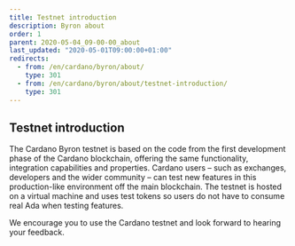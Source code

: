 ```yaml
---
title: Testnet introduction
description: Byron about
order: 1
parent: 2020-05-04_09-00-00_about
last_updated: "2020-05-01T09:00:00+01:00"
redirects:
  - from: /en/cardano/byron/about/
    type: 301
  - from: /en/cardano/byron/about/testnet-introduction/
    type: 301
---
```

## Testnet introduction

The Cardano Byron testnet is based on the code from the first development phase of the Cardano blockchain, offering the same functionality, integration capabilities and properties. Cardano users – such as exchanges, developers and the wider community – can test new features in this production-like environment off the main blockchain. The testnet is hosted on a virtual machine and uses test tokens so users do not have to consume real Ada when testing features.

We encourage you to use the Cardano testnet and look forward to hearing your feedback.
